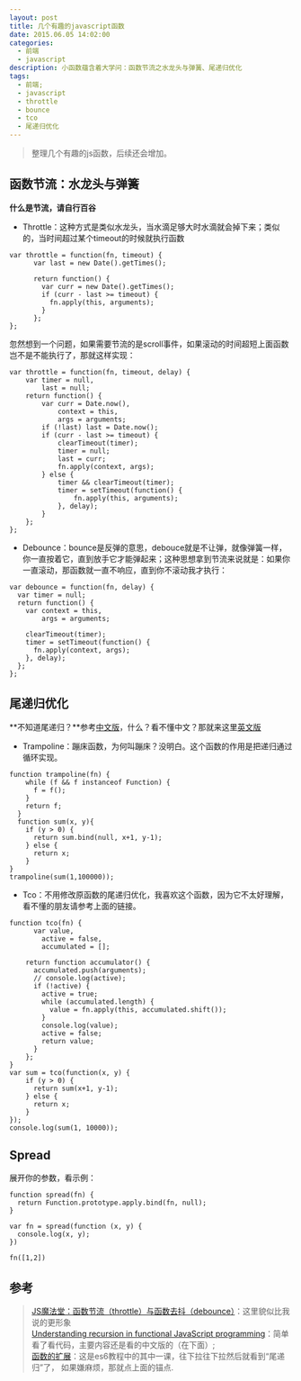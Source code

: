 ```yaml
---
layout: post
title: 几个有趣的javascript函数
date: 2015.06.05 14:02:00
categories: 
  - 前端
  - javascript 
description: 小函数蕴含着大学问：函数节流之水龙头与弹簧、尾递归优化
tags: 
  - 前端;
  - javascript
  - throttle
  - bounce
  - tco
  - 尾递归优化
---
```


> 整理几个有趣的js函数，后续还会增加。

## 函数节流：水龙头与弹簧

**什么是节流，请自行百谷**

- Throttle：这种方式是类似水龙头，当水滴足够大时水滴就会掉下来；类似的，当时间超过某个timeout的时候就执行函数

```
var throttle = function(fn, timeout) {
      var last = new Date().getTimes();

      return function() {
        var curr = new Date().getTimes();
        if (curr - last >= timeout) {
          fn.apply(this, arguments);
        }
      };
};
```

忽然想到一个问题，如果需要节流的是scroll事件，如果滚动的时间超短上面函数岂不是不能执行了，那就这样实现：

```
var throttle = function(fn, timeout, delay) {
    var timer = null,
        last = null;
    return function() {
        var curr = Date.now(),
            context = this,
            args = arguments;
        if (!last) last = Date.now();
        if (curr - last >= timeout) {
            clearTimeout(timer);
            timer = null;
            last = curr;
            fn.apply(context, args);
        } else {
            timer && clearTimeout(timer);
            timer = setTimeout(function() {
                fn.apply(this, arguments);
            }, delay);
        }
    };
};
```

- Debounce：bounce是反弹的意思，debouce就是不让弹，就像弹簧一样，你一直按着它，直到放手它才能弹起来；这种思想拿到节流来说就是：如果你一直滚动，那函数就一直不响应，直到你不滚动我才执行：

```
var debounce = function(fn, delay) {
  var timer = null;
  return function() {
    var context = this,
        args = arguments;

    clearTimeout(timer);
    timer = setTimeout(function() {
      fn.apply(context, args);
    }, delay);
  };
};
```

## 尾递归优化

**不知道尾递归？**参考[中文版](http://es6.ruanyifeng.com/#docs/function)，什么？看不懂中文？那就来这里[英文版](http://www.integralist.co.uk/posts/js-recursion.html)

- Trampoline：蹦床函数，为何叫蹦床？没明白。这个函数的作用是把递归通过循环实现。

```
function trampoline(fn) {
    while (f && f instanceof Function) {
      f = f();
    }
    return f;
  }
  function sum(x, y){
    if (y > 0) {
      return sum.bind(null, x+1, y-1);
    } else {
      return x;
    }
}
trampoline(sum(1,100000));
```

- Tco：不用修改原函数的尾递归优化，我喜欢这个函数，因为它不太好理解，看不懂的朋友请参考上面的链接。

```
function tco(fn) {
      var value,
        active = false,
        accumulated = [];

    return function accumulator() {
      accumulated.push(arguments);
      // console.log(active);
      if (!active) {
        active = true;
        while (accumulated.length) {
          value = fn.apply(this, accumulated.shift());
        }
        console.log(value);
        active = false;
        return value;
      }
    };
}
var sum = tco(function(x, y) {
    if (y > 0) {
      return sum(x+1, y-1);
    } else {
      return x;
    }
});
console.log(sum(1, 10000));
```


## Spread

展开你的参数，看示例：

```
function spread(fn) {
  return Function.prototype.apply.bind(fn, null);
}

var fn = spread(function (x, y) {
  console.log(x, y);
})

fn([1,2])
```

## 参考

> [JS魔法堂：函数节流（throttle）与函数去抖（debounce）](http://www.cnblogs.com/fsjohnhuang/p/4147810.html)：这里貌似比我说的更形象<br/>
> [Understanding recursion in functional JavaScript programming](http://www.integralist.co.uk/posts/js-recursion.html)：简单看了看代码，主要内容还是看的中文版的（在下面）;<br/>
> [函数的扩展](http://es6.ruanyifeng.com/#docs/function)：这是es6教程中的其中一课，往下拉往下拉然后就看到“尾递归”了， 如果嫌麻烦，那就点上面的锚点.

